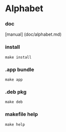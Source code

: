 # Alphabet

### doc
[manual] (doc/alphabet.md)

### install
    make install

### .app bundle
    make app

### .deb pkg
    make deb

### makefile help
    make help
